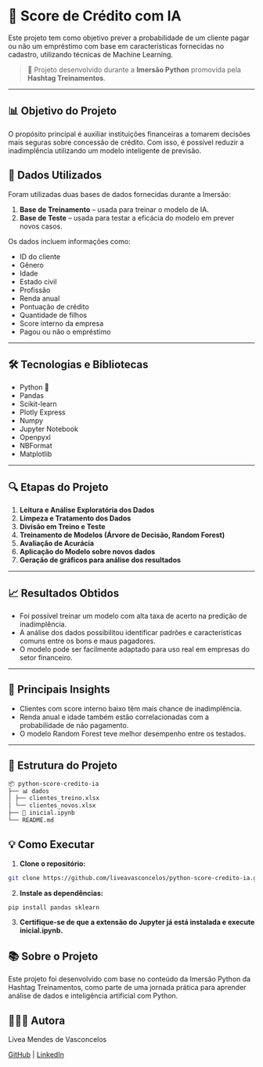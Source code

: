 # 🧠 Score de Crédito com IA

Este projeto tem como objetivo prever a probabilidade de um cliente pagar ou não um empréstimo com base em características fornecidas no cadastro, utilizando técnicas de Machine Learning.

> 🚀 Projeto desenvolvido durante a **Imersão Python** promovida pela **Hashtag Treinamentos**.

---

## 📊 Objetivo do Projeto

O propósito principal é auxiliar instituições financeiras a tomarem decisões mais seguras sobre concessão de crédito. Com isso, é possível reduzir a inadimplência utilizando um modelo inteligente de previsão.


## 🧾 Dados Utilizados

Foram utilizadas duas bases de dados fornecidas durante a Imersão:

1. **Base de Treinamento** – usada para treinar o modelo de IA.
2. **Base de Teste** – usada para testar a eficácia do modelo em prever novos casos.

Os dados incluem informações como:
- ID do cliente
- Gênero
- Idade
- Estado civil
- Profissão
- Renda anual
- Pontuação de crédito
- Quantidade de filhos
- Score interno da empresa
- Pagou ou não o empréstimo

---

## 🛠️ Tecnologias e Bibliotecas

- Python 🐍
- Pandas
- Scikit-learn
- Plotly Express
- Numpy
- Jupyter Notebook
- Openpyxl
- NBFormat
- Matplotlib

---

## 🔍 Etapas do Projeto

1. **Leitura e Análise Exploratória dos Dados**
2. **Limpeza e Tratamento dos Dados**
3. **Divisão em Treino e Teste**
4. **Treinamento de Modelos (Árvore de Decisão, Random Forest)**
5. **Avaliação de Acurácia**
6. **Aplicação do Modelo sobre novos dados**
7. **Geração de gráficos para análise dos resultados**

---

## 📈 Resultados Obtidos

- Foi possível treinar um modelo com alta taxa de acerto na predição de inadimplência.
- A análise dos dados possibilitou identificar padrões e características comuns entre os bons e maus pagadores.
- O modelo pode ser facilmente adaptado para uso real em empresas do setor financeiro.

---

## 🧠 Principais Insights

- Clientes com score interno baixo têm mais chance de inadimplência.
- Renda anual e idade também estão correlacionadas com a probabilidade de não pagamento.
- O modelo Random Forest teve melhor desempenho entre os testados.

---

## 📁 Estrutura do Projeto
```bash
📦 python-score-credito-ia
├── 📊 dados
│ ├── clientes_treino.xlsx
│ └── clientes_novos.xlsx
├── 📓 inicial.ipynb 
└── README.md
```

## 💡 Como Executar

1. **Clone o repositório:**
```bash
git clone https://github.com/liveavasconcelos/python-score-credito-ia.git
```

2. **Instale as dependências:**
```bash
pip install pandas sklearn
```

3. **Certifique-se de que a  extensão do Jupyter já está instalada e execute inicial.ipynb.**

## 📚 Sobre o Projeto
Este projeto foi desenvolvido com base no conteúdo da Imersão Python da Hashtag Treinamentos, como parte de uma jornada prática para aprender análise de dados e inteligência artificial com Python.

## 👩🏻‍💻 Autora
Livea Mendes de Vasconcelos

[GitHub](https://https://github.com/liveavasconcelos) | [LinkedIn](https://www.linkedin.com/in/livea-vasconcelos/)

